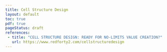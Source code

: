 ```yaml
---
title: Cell Structure Design
layout: default
toc: true
pdf: true
pageStatus: draft
references:
 - title: "CELL STRUCTURE DESIGN: READY FOR NO-LIMITS VALUE CREATION?"
   url: https://www.redforty2.com/cellstructuredesign
---
```

